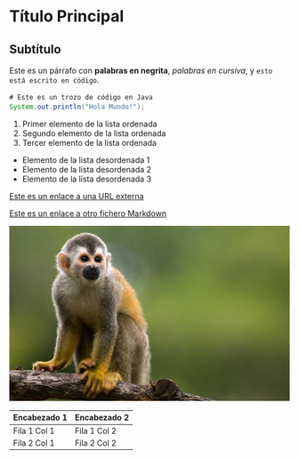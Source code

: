 
# Título Principal

## Subtítulo

Este es un párrafo con **palabras en negrita**, *palabras en cursiva*, y `esto está escrito en código`.

```Java
# Este es un trozo de código en Java
System.out.println("Hola Mundo!");
```

1. Primer elemento de la lista ordenada
2. Segundo elemento de la lista ordenada
3. Tercer elemento de la lista ordenada

- Elemento de la lista desordenada 1
- Elemento de la lista desordenada 2
- Elemento de la lista desordenada 3

[Este es un enlace a una URL externa](https://www.google.com)

[Este es un enlace a otro fichero Markdown](./otrofichero.md)

![Esta es una imagen](imagen.jpg)

| Encabezado 1 | Encabezado 2 |
| ------------ | ------------ |
| Fila 1 Col 1 | Fila 1 Col 2 |
| Fila 2 Col 1 | Fila 2 Col 2 |
